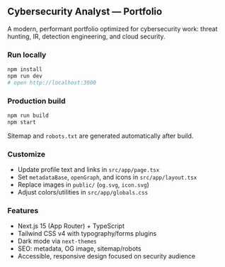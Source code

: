 ## Cybersecurity Analyst — Portfolio

A modern, performant portfolio optimized for cybersecurity work: threat hunting, IR, detection engineering, and cloud security.

### Run locally

```bash
npm install
npm run dev
# open http://localhost:3000
```

### Production build

```bash
npm run build
npm start
```

Sitemap and `robots.txt` are generated automatically after build.

### Customize
- Update profile text and links in `src/app/page.tsx`
- Set `metadataBase`, `openGraph`, and icons in `src/app/layout.tsx`
- Replace images in `public/` (`og.svg`, `icon.svg`)
- Adjust colors/utilities in `src/app/globals.css`

### Features
- Next.js 15 (App Router) + TypeScript
- Tailwind CSS v4 with typography/forms plugins
- Dark mode via `next-themes`
- SEO: metadata, OG image, sitemap/robots
- Accessible, responsive design focused on security audience
